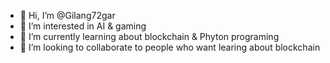 - 👋 Hi, I’m @Gilang72gar
- 👀 I’m interested in AI & gaming
- 🌱 I’m currently learning about blockchain & Phyton programing
- 💞️ I’m looking to collaborate to people who want learing about blockchain


<!---
Gilang72gar/Gilang72gar is a ✨ special ✨ repository because its `README.md` (this file) appears on your GitHub profile.
You can click the Preview link to take a look at your changes.
--->
